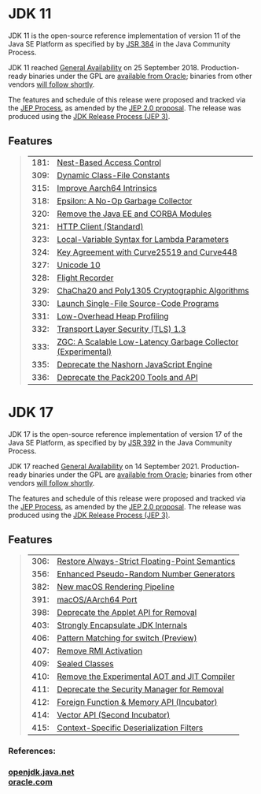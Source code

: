 <div id="main">
<h1>JDK 11</h1>
<p>JDK 11 is the open-source reference implementation of
version&nbsp;11 of the Java&nbsp;SE Platform as specified by by
<a href="https://openjdk.java.net/projects/jdk/11/spec/">JSR&nbsp;384</a> in the Java Community Process.</p>
<p>JDK 11 reached <a href="https://openjdk.java.net/projects/jdk8/milestones#General_Availability">General
Availability</a> on 25 September 2018. Production-ready binaries
under the GPL are <a href="//jdk.java.net/11">available from
Oracle</a>; binaries from other vendors <a href="https://openjdk.java.net/install/">will
follow shortly</a>.</p>
<p>The features and schedule of this release were proposed and
tracked via the <a href="https://openjdk.java.net/jeps/0">JEP Process</a>, as amended by the
<a href="//cr.openjdk.java.net/~mr/jep/jep-2.0-02.html">JEP&nbsp;2.0
proposal</a>. The release was produced using the <a href="https://openjdk.java.net/jeps/3">JDK Release Process (JEP 3)</a>.</p>
<h2 id="Features">Features</h2>

  <blockquote>
<table class="jeps" summary="jeps">
<tbody><tr>
<td>181:</td>
<td><a href="//openjdk.java.net/jeps/181">Nest-Based Access
Control</a></td>
</tr>
<tr>
<td>309:</td>
<td><a href="//openjdk.java.net/jeps/309">Dynamic Class-File
Constants</a></td>
</tr>
<tr>
<td>315:</td>
<td><a href="//openjdk.java.net/jeps/315">Improve Aarch64
Intrinsics</a></td>
</tr>
<tr>
<td>318:</td>
<td><a href="//openjdk.java.net/jeps/318">Epsilon: A No-Op
Garbage Collector</a></td>
</tr>
<tr>
<td>320:</td>
<td><a href="//openjdk.java.net/jeps/320">Remove the Java EE
and CORBA Modules</a></td>
</tr>
<tr>
<td>321:</td>
<td><a href="//openjdk.java.net/jeps/321">HTTP Client
(Standard)</a></td>
</tr>
<tr>
<td>323:</td>
<td><a href="//openjdk.java.net/jeps/323">Local-Variable
Syntax for Lambda Parameters</a></td>
</tr>
<tr>
<td>324:</td>
<td><a href="//openjdk.java.net/jeps/324">Key Agreement with
Curve25519 and Curve448</a></td>
</tr>
<tr>
<td>327:</td>
<td><a href="//openjdk.java.net/jeps/327">Unicode
10</a></td>
</tr>
<tr>
<td>328:</td>
<td><a href="//openjdk.java.net/jeps/328">Flight
Recorder</a></td>
</tr>
<tr>
<td>329:</td>
<td><a href="//openjdk.java.net/jeps/329">ChaCha20 and
Poly1305 Cryptographic Algorithms</a></td>
</tr>
<tr>
<td>330:</td>
<td><a href="//openjdk.java.net/jeps/330">Launch Single-File
Source-Code Programs</a></td>
</tr>
<tr>
<td>331:</td>
<td><a href="//openjdk.java.net/jeps/331">Low-Overhead Heap
Profiling</a></td>
</tr>
<tr>
<td>332:</td>
<td><a href="//openjdk.java.net/jeps/332">Transport Layer
Security (TLS) 1.3</a></td>
</tr>
<tr>
<td>333:</td>
<td><a href="//openjdk.java.net/jeps/333">ZGC: A Scalable
Low-Latency Garbage Collector<br>
(Experimental)</a></td>
</tr>
<tr>
<td>335:</td>
<td><a href="//openjdk.java.net/jeps/335">Deprecate the
Nashorn JavaScript Engine</a></td>
</tr>
<tr>
<td>336:</td>
<td><a href="//openjdk.java.net/jeps/336">Deprecate the
Pack200 Tools and API</a></td>
</tr>
</tbody></table>
</blockquote>


<body><div id="main">
<h1>JDK 17</h1>
<p>JDK 17 is the open-source reference implementation of
version&nbsp;17 of the Java&nbsp;SE Platform, as specified by by
<a href="https://openjdk.java.net/projects/jdk/17/spec/">JSR&nbsp;392</a> in the Java Community Process.</p>
<p>JDK 17 reached <a href="https://openjdk.java.net/projects/jdk8/milestones#General_Availability">General
Availability</a> on 14&nbsp;September 2021. Production-ready
binaries under the GPL are <a href="//jdk.java.net/17">available from Oracle</a>; binaries from
other vendors <a href="https://openjdk.java.net/install/">will follow shortly</a>.</p>
<p>The features and schedule of this release were proposed and
tracked via the <a href="https://openjdk.java.net/jeps/0">JEP Process</a>, as amended by the
<a href="//cr.openjdk.java.net/~mr/jep/jep-2.0-02.html">JEP&nbsp;2.0
proposal</a>. The release was produced using the <a href="https://openjdk.java.net/jeps/3">JDK Release Process (JEP 3)</a>.</p>
<h2 id="Features">Features</h2>
<blockquote>
<table class="jeps" summary="jeps">
<tbody><tr>
<td>306:</td>
<td><a href="https://openjdk.java.net/jeps/306">Restore
Always-Strict Floating-Point Semantics</a></td>
</tr>
<tr>
<td>356:</td>
<td><a href="https://openjdk.java.net/jeps/356">Enhanced
Pseudo-Random Number Generators</a></td>
</tr>
<tr>
<td>382:</td>
<td><a href="https://openjdk.java.net/jeps/382">New macOS Rendering
Pipeline</a></td>
</tr>
<tr>
<td>391:</td>
<td><a href="https://openjdk.java.net/jeps/391">macOS/AArch64
Port</a></td>
</tr>
<tr>
<td>398:</td>
<td><a href="https://openjdk.java.net/jeps/398">Deprecate the
Applet API for Removal</a></td>
</tr>
<tr>
<td>403:</td>
<td><a href="https://openjdk.java.net/jeps/403">Strongly
Encapsulate JDK Internals</a></td>
</tr>
<tr>
<td>406:</td>
<td><a href="https://openjdk.java.net/jeps/406">Pattern Matching
for switch (Preview)</a></td>
</tr>
<tr>
<td>407:</td>
<td><a href="https://openjdk.java.net/jeps/407">Remove RMI
Activation</a></td>
</tr>
<tr>
<td>409:</td>
<td><a href="https://openjdk.java.net/jeps/409">Sealed
Classes</a></td>
</tr>
<tr>
<td>410:</td>
<td><a href="https://openjdk.java.net/jeps/410">Remove the
Experimental AOT and JIT Compiler</a></td>
</tr>
<tr>
<td>411:</td>
<td><a href="https://openjdk.java.net/jeps/411">Deprecate the
Security Manager for Removal</a></td>
</tr>
<tr>
<td>412:</td>
<td><a href="https://openjdk.java.net/jeps/412">Foreign Function
&amp; Memory API (Incubator)</a></td>
</tr>
<tr>
<td>414:</td>
<td><a href="https://openjdk.java.net/jeps/414">Vector API (Second
Incubator)</a></td>
</tr>
<tr>
<td>415:</td>
<td><a href="https://openjdk.java.net/jeps/415">Context-Specific
Deserialization Filters</a></td>
</tr>
</tbody></table>
</blockquote>

  
  
<h3>References:<h3> 
<a href="https://openjdk.java.net/projects/jdk/11/">openjdk.java.net</a>   <br>
<a href="https://www.oracle.com/java/technologies/javase/11-relnote-issues.html">oracle.com</a>    
